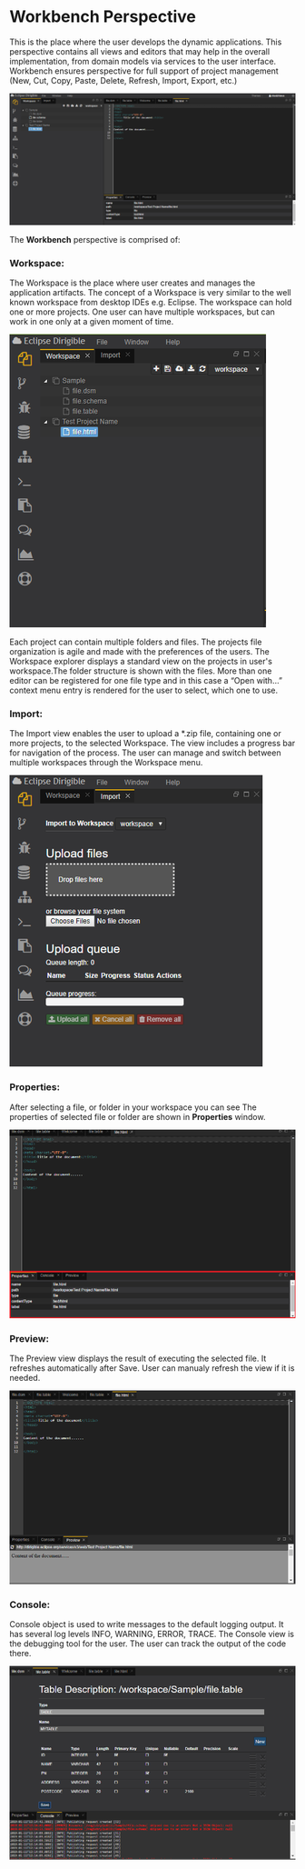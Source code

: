 # Workbench Perspective
This is the place where the user develops the dynamic applications. This perspective contains all views and editors that may help in the overall implementation, from domain models via services to the user interface. Workbench ensures perspective for full support of project management (New, Cut, Copy, Paste, Delete, Refresh, Import, Export, etc.)

![workbench](workbench.png)

The **Workbench** perspective is comprised of:

 ### **Workspace**:
 The Workspace is the place where user creates and manages the application artifacts. Тhe concept of a Workspace is very similar to the well known workspace from desktop IDEs e.g. Eclipse. The workspace can hold one or more projects. One user can have multiple workspaces, but can work in one only at a given moment of time.
 
![create workspace](workspace.png)

Each project can contain multiple folders and files. The projects file organization is agile and made with the preferences of the users. The Workspace explorer displays a standard view on the projects in user's workspace.The folder structure is shown with the files. More than one editor can be registered for one file type and in this case a “Open with…” context menu entry is rendered for the user to select, which one to use.

 ### **Import**:
 The Import view enables the user to upload a *.zip file, containing one or more projects, to the selected Workspace. The view includes a progress bar for navigation of the process. The user can manage and switch between multiple workspaces through the Workspace menu.
 
 ![import files](import.png)
 
 ### **Properties**:
 After selecting a file, or folder in your workspace you can see The properties of selected file or folder are shown in  **Properties** window.
 
 ![properties](properties.png)
 
 ### **Preview**:
 The Preview view displays the result of executing the selected file. It refreshes automatically after Save. User can manualy refresh the view if it is needed.
 
 ![preview](preview.png)
 
 ### **Console**:
 Console object is used to write messages to the default logging output. It has several log levels INFO, WARNING, ERROR, TRACE. The Console view is the debugging tool for the user. The user can track the output of the code there.
 
 ![console](console.png)
 
